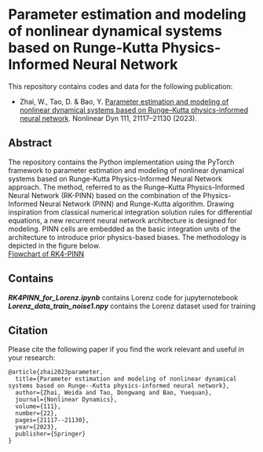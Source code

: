 # Parameter estimation and modeling of nonlinear dynamical systems based on Runge-Kutta Physics-Informed Neural Network
This repository contains codes and data for the following publication:
* Zhai, W., Tao, D. & Bao, Y. [Parameter estimation and modeling of nonlinear dynamical systems based on Runge–Kutta physics-informed neural network](https://doi.org/10.1007/s11071-023-08933-6). Nonlinear Dyn 111, 21117–21130 (2023). 
## Abstract
The repository contains the Python implementation using the PyTorch framework to parameter estimation and modeling of nonlinear dynamical systems based on Runge-Kutta Physics-Informed Neural Network approach. The method, referred to as the Runge–Kutta Physics-Informed Neural Network (RK-PINN) based on the combination of the Physics-Informed Neural Network (PINN) and Runge-Kutta algorithm. Drawing inspiration from classical numerical integration solution rules for differential equations, a new recurrent neural network architecture is designed for modeling. PINN cells are embedded as the basic integration units of the architecture to introduce prior physics-based biases. The methodology is depicted in the figure below.  
[Flowchart of RK4-PINN](Figures/Figure1.png)



## Contains
***RK4PINN_for_Lorenz.ipynb*** contains Lorenz code for jupyternotebook <br>
***Lorenz_data_train_noise1.npy*** contains the Lorenz dataset used for training <br>


## Citation
Please cite the following paper if you find the work relevant and useful in your research:
```
@article{zhai2023parameter,
  title={Parameter estimation and modeling of nonlinear dynamical systems based on Runge--Kutta physics-informed neural network},
  author={Zhai, Weida and Tao, Dongwang and Bao, Yuequan},
  journal={Nonlinear Dynamics},
  volume={111},
  number={22},
  pages={21117--21130},
  year={2023},
  publisher={Springer}
}
```
